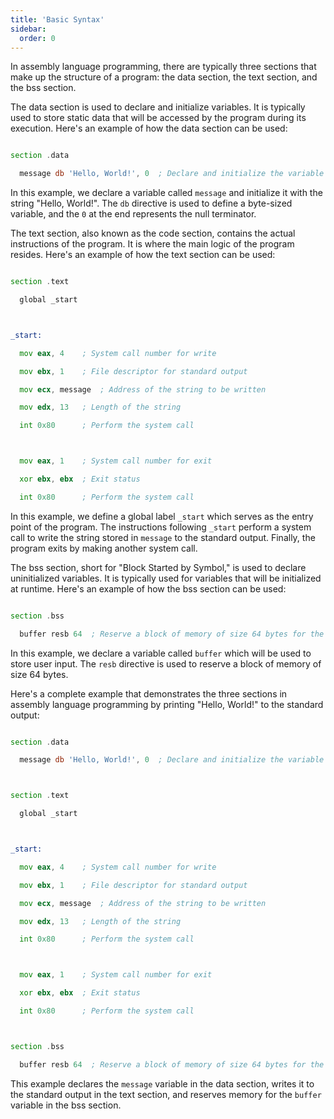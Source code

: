 ```yaml
---
title: 'Basic Syntax'
sidebar:
  order: 0
---
```


 

In assembly language programming, there are typically three sections that make up the structure of a program: the data section, the text section, and the bss section.





The data section is used to declare and initialize variables. It is typically used to store static data that will be accessed by the program during its execution. Here's an example of how the data section can be used:



```asm

section .data

  message db 'Hello, World!', 0  ; Declare and initialize the variable 'message' with the string "Hello, World!"

```



In this example, we declare a variable called `message` and initialize it with the string "Hello, World!". The `db` directive is used to define a byte-sized variable, and the `0` at the end represents the null terminator.





The text section, also known as the code section, contains the actual instructions of the program. It is where the main logic of the program resides. Here's an example of how the text section can be used:



```asm

section .text

  global _start



_start:

  mov eax, 4    ; System call number for write

  mov ebx, 1    ; File descriptor for standard output

  mov ecx, message  ; Address of the string to be written

  mov edx, 13   ; Length of the string

  int 0x80      ; Perform the system call



  mov eax, 1    ; System call number for exit

  xor ebx, ebx  ; Exit status

  int 0x80      ; Perform the system call

```



In this example, we define a global label `_start` which serves as the entry point of the program. The instructions following `_start` perform a system call to write the string stored in `message` to the standard output. Finally, the program exits by making another system call.





The bss section, short for "Block Started by Symbol," is used to declare uninitialized variables. It is typically used for variables that will be initialized at runtime. Here's an example of how the bss section can be used:



```asm

section .bss

  buffer resb 64  ; Reserve a block of memory of size 64 bytes for the variable 'buffer'

```



In this example, we declare a variable called `buffer` which will be used to store user input. The `resb` directive is used to reserve a block of memory of size 64 bytes.





Here's a complete example that demonstrates the three sections in assembly language programming by printing "Hello, World!" to the standard output:



```asm

section .data

  message db 'Hello, World!', 0  ; Declare and initialize the variable 'message' with the string "Hello, World!"



section .text

  global _start



_start:

  mov eax, 4    ; System call number for write

  mov ebx, 1    ; File descriptor for standard output

  mov ecx, message  ; Address of the string to be written

  mov edx, 13   ; Length of the string

  int 0x80      ; Perform the system call



  mov eax, 1    ; System call number for exit

  xor ebx, ebx  ; Exit status

  int 0x80      ; Perform the system call



section .bss

  buffer resb 64  ; Reserve a block of memory of size 64 bytes for the variable 'buffer'

```



This example declares the `message` variable in the data section, writes it to the standard output in the text section, and reserves memory for the `buffer` variable in the bss section.